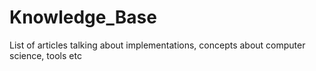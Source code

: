 # Knowledge_Base
List of articles talking about implementations, concepts about computer science, tools etc

